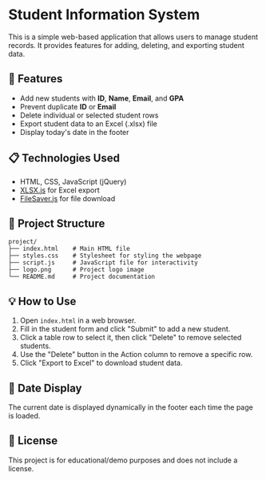 # Student Information System

This is a simple web-based application that allows users to manage student records. It provides features for adding, deleting, and exporting student data.

## 🚀 Features

- Add new students with **ID**, **Name**, **Email**, and **GPA**
- Prevent duplicate **ID** or **Email**
- Delete individual or selected student rows
- Export student data to an Excel (.xlsx) file
- Display today's date in the footer

## 📋 Technologies Used

- HTML, CSS, JavaScript (jQuery)
- [XLSX.js](https://github.com/SheetJS/sheetjs) for Excel export
- [FileSaver.js](https://github.com/eligrey/FileSaver.js) for file download

## 📂 Project Structure
```
project/
├── index.html    # Main HTML file
├── styles.css    # Stylesheet for styling the webpage
├── script.js     # JavaScript file for interactivity
├── logo.png      # Project logo image
└── README.md     # Project documentation
```


## 💡 How to Use

1. Open `index.html` in a web browser.
2. Fill in the student form and click "Submit" to add a new student.
3. Click a table row to select it, then click "Delete" to remove selected students.
4. Use the "Delete" button in the Action column to remove a specific row.
5. Click "Export to Excel" to download student data.

## 📅 Date Display

The current date is displayed dynamically in the footer each time the page is loaded.

## 📜 License

This project is for educational/demo purposes and does not include a license.

